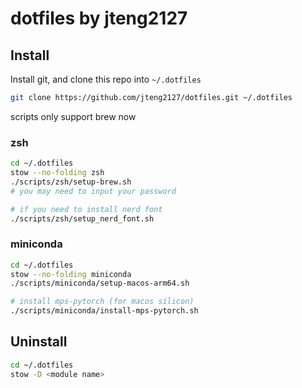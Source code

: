 # dotfiles by jteng2127

## Install

Install git, and clone this repo into `~/.dotfiles`

```bash
git clone https://github.com/jteng2127/dotfiles.git ~/.dotfiles
```

scripts only support brew now

### zsh

```bash
cd ~/.dotfiles
stow --no-folding zsh
./scripts/zsh/setup-brew.sh
# you may need to input your password

# if you need to install nerd font
./scripts/zsh/setup_nerd_font.sh
```

### miniconda

```bash
cd ~/.dotfiles
stow --no-folding miniconda
./scripts/miniconda/setup-macos-arm64.sh

# install mps-pytorch (for macos silicon)
./scripts/miniconda/install-mps-pytorch.sh
```

## Uninstall

```bash
cd ~/.dotfiles
stow -D <module name>
```

